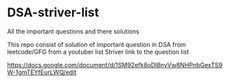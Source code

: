 # DSA-striver-list
All the important questions and there solutions

This repo consist of solution of important question in DSA from leetcode/GFG from a youtuber list Striver
link to the question list

   https://docs.google.com/document/d/1SM92efk8oDl8nyVw8NHPnbGexTS9W-1gmTEYfEurLWQ/edit
